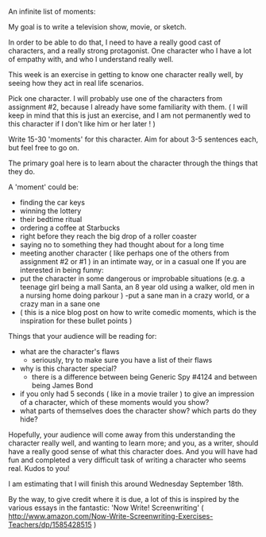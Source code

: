 An infinite list of moments:

My goal is to write a television show, movie, or sketch. 

In order to be able to do that, I need to have a really good cast of characters, and a really strong protagonist.  One character who I have a lot of empathy with, and who I understand really well.  

This week is an exercise in getting to know one character really well, by seeing how they act in real life scenarios.

Pick one character. I will probably use one of the characters from assignment #2, because I already have some familiarity with them. (  I will keep in mind that this is just an exercise, and I am not permanently wed to this character if I don't like him or her later ! )

Write 15-30 'moments' for this character.  Aim for about 3-5 sentences each, but feel free to go on. 

The primary goal here is to learn about the character through the things that they do.

A 'moment' could be: 
 - finding the car keys
 - winning the lottery
 - their bedtime ritual
 - ordering a coffee at Starbucks 
 - right before they reach the big drop of a roller coaster
 - saying no to something they had thought about for a long time 
 - meeting another character ( like perhaps one of the others from assignment #2 or #1 ) in an intimate way, or in a casual one
If you are interested in being funny:
 - put the character in some dangerous or improbable situations  (e.g.  a teenage girl being a mall Santa, an 8 year old using a walker, old men in a nursing home doing parkour  ) 
 -put a sane man in a crazy world, or a crazy man in a sane one
 - ( this is a nice blog post on how to write comedic moments, which is the inspiration for these bullet points )




Things that your audience will be reading for:
- what are the character's flaws
  - seriously, try to make sure you have a list of their flaws
- why is this character special?
  - there is a difference between being Generic Spy #4124 and between being James Bond 
- if you only had 5 seconds ( like in a movie trailer ) to give an impression of a character, which of these moments would you show? 
- what parts of themselves does the character show? which parts do they hide?

Hopefully, your audience will come away from this understanding the character really well, and wanting to learn more; and you, as a writer, should have a really good sense of what this character does.  And you will have had fun and completed a very difficult task of writing a character who seems real.  Kudos to you!

I am estimating that I will finish this around Wednesday September 18th.

By the way, to give credit where it is due, a lot of this is inspired by the various essays in the fantastic: 'Now Write! Screenwriting' ( http://www.amazon.com/Now-Write-Screenwriting-Exercises-Teachers/dp/1585428515 )   
